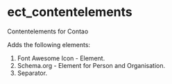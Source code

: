 ect_contentelements
===================

Contentelements for Contao

Adds the following elements:

1) Font Awesome Icon - Element.
2) Schema.org - Element for Person and Organisation.
3) Separator.
